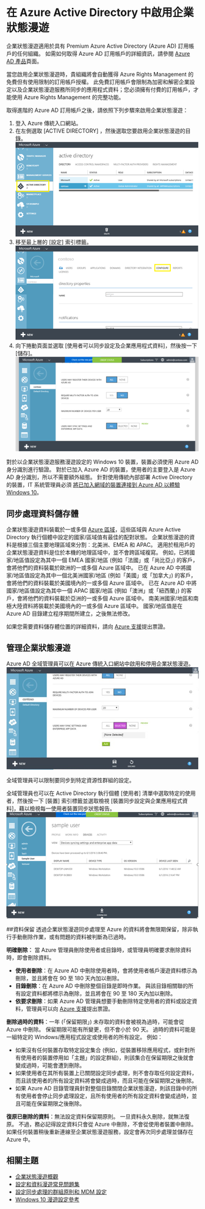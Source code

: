 <properties
    pageTitle="在 Azure Active Directory 中啟用企業狀態漫遊 | Microsoft Azure"
    description="Windows 裝置中企業狀態漫遊設定的常見問題集。 企業狀態漫遊提供使用者跨 Windows 裝置的一致體驗，並且減少設定新的裝置所需的時間。"
    services="active-directory"
    keywords="企業狀態漫遊, windows 雲端, 如何啟用企業狀態漫遊"
    documentationCenter=""
    authors="femila"
    manager="swadhwa"
    editor="curtand"/>

<tags
    ms.service="active-directory"  
    ms.workload="identity"
    ms.tgt_pltfrm="na"
    ms.devlang="na"
    ms.topic="article"
    ms.date="09/27/2016"
    ms.author="femila"/>




# <a name="enable-enterprise-state-roaming-in-azure-active-directory"></a>在 Azure Active Directory 中啟用企業狀態漫遊

企業狀態漫遊適用於具有 Premium Azure Active Directory (Azure AD) 訂用帳戶的任何組織。 如需如何取得 Azure AD 訂用帳戶的詳細資訊，請參閱 [Azure AD 產品](https://azure.microsoft.com/services/active-directory)頁面。

當您啟用企業狀態漫遊時，貴組織將會自動獲得 Azure Rights Management 的免費但有使用限制的訂用帳戶授權。 此免費訂用帳戶會限制為加密和解密企業設定以及企業狀態漫遊服務所同步的應用程式資料；您必須擁有付費的訂用帳戶，才能使用 Azure Rights Management 的完整功能。

取得進階的 Azure AD 訂用帳戶之後，請依照下列步驟來啟用企業狀態漫遊：

1. 登入 Azure 傳統入口網站。
2. 在左側選取 [ACTIVE DIRECTORY] ，然後選取您要啟用企業狀態漫遊的目錄。
![](./media/active-directory-enterprise-state-roaming/active-directory-enterprise-state-roaming.png)
3. 移至最上層的 [設定]  索引標籤。
![](./media/active-directory-enterprise-state-roaming/active-directory-enterprise-state-roaming-configure.png)
4.  向下捲動頁面並選取 [使用者可以同步設定及企業應用程式資料]，然後按一下 [儲存]。
![](./media/active-directory-enterprise-state-roaming/active-directory-enterprise-state-roaming-select-all-sync-settings.png)

對於以企業狀態漫遊服務漫遊設定的 Windows 10 裝置，裝置必須使用 Azure AD 身分識別進行驗證。 對於已加入 Azure AD 的裝置，使用者的主要登入是 Azure AD 身分識別，所以不需要額外組態。 針對使用傳統內部部署 Active Directory 的裝置，IT 系統管理員必須 [將已加入網域的裝置連接到 Azure AD 以體驗 Windows 10](active-directory-azureadjoin-devices-group-policy.md)。

## <a name="sync-data-storage"></a>同步處理資料儲存體
企業狀態漫遊資料裝載於一或多個 [Azure 區域](https://azure.microsoft.com/regions/ )，這些區域與 Azure Active Directory 執行個體中設定的國家/區域值有最佳的配對狀態。 企業狀態漫遊的資料是根據三個主要地理區域來分割︰北美洲、EMEA 和 APAC。 適用於租用戶的企業狀態漫遊資料是位於本機的地理區域中，並不會跨區域複寫。  例如，已將國家/地區值設定為其中一個 EMEA 國家/地區 (例如「法國」或「尚比亞」) 的客戶，會將他們的資料裝載於歐洲的一或多個 Azure 區域中。  已在 Azure AD 中將國家/地區值設定為其中一個北美洲國家/地區 (例如「美國」或「加拿大」) 的客戶，會將他們的資料裝載於美國境內的一或多個 Azure 區域中。  已在 Azure AD 中將國家/地區值設定為其中一個 APAC 國家/地區 (例如「澳洲」或「紐西蘭」) 的客戶，會將他們的資料裝載於亞洲的一或多個 Azure 區域中。  南美洲國家/地區和南極大陸資料將裝載於美國境內的一或多個 Azure 區域中。  國家/地區值是在 Azure AD 目錄建立程序期間所建立，之後無法修改。 

如果您需要資料儲存體位置的詳細資料，請向 [Azure 支援](https://azure.microsoft.com/support/options/)提出票證。

## <a name="manage-enterprise-state-roaming"></a>管理企業狀態漫遊
Azure AD 全域管理員可以在 Azure 傳統入口網站中啟用和停用企業狀態漫遊。
![](./media/active-directory-enterprise-state-roaming/active-directory-enterprise-state-roaming-manage.png)

全域管理員可以限制要同步到特定資源性群組的設定。

全域管理員也可以在 Active Directory 執行個體 [使用者] 清單中選取特定的使用者，然後按一下 [裝置] 索引標籤並選取檢視 [裝置同步設定與企業應用程式資料]，藉以檢視每一使用者裝置同步狀態報告。
![](./media/active-directory-enterprise-state-roaming/active-directory-enterprise-state-roaming-device-sync-settings.png)

##<a name="data-retention"></a>資料保留
透過企業狀態漫遊同步處理至 Azure 的資料將會無限期保留，除非執行手動刪除作業，或有問題的資料被判斷為已過時。 

**明確刪除︰** 當 Azure 管理員刪除使用者或目錄時，或管理員明確要求刪除資料時，即會刪除資料。

- **使用者刪除**：在 Azure AD 中刪除使用者時，會將使用者帳戶漫遊資料標示為刪除，並且將會在 90 至 180 天內加以刪除。 
- **目錄刪除**：在 Azure AD 中刪除整個目錄是即時作業。 與該目錄相關聯的所有設定資料都將標示為刪除，並且將會在 90 至 180 天內加以刪除。 
- **依要求刪除**：如果 Azure AD 管理員想要手動刪除特定使用者的資料或設定資料，管理員可以向 [Azure 支援](https://azure.microsoft.com/support/)提出票證。 

**刪除過時的資料**：一年 (「保留期限」) 未存取的資料會被視為過時，可能會從 Azure 中刪除。 保留期限可能有所變更，但不會小於 90 天。 過時的資料可能是一組特定的 Windows/應用程式設定或使用者的所有設定。 例如：
 
- 如果沒有任何裝置存取特定設定集合 (例如，從裝置移除應用程式，或針對所有使用者的裝置停用如「主題」的設定群組)，則該集合在保留期限之後就會變成過時，可能會遭到刪除。 
- 如果使用者在其所有裝置上已關閉設定同步處理，則不會存取任何設定資料，而且該使用者的所有設定資料將會變成過時，而且可能在保留期限之後刪除。 
- 如果 Azure AD 目錄管理員針對整個目錄關閉企業狀態漫遊，則該目錄中的所有使用者會停止同步處理設定，且所有使用者的所有設定資料會變成過時，並且可能在保留期限之後刪除。 

**復原已刪除的資料**：無法設定資料保留期原則。 一旦資料永久刪除，就無法復原。 不過，務必記得設定資料只會從 Azure 中刪除，不會從使用者裝置中刪除。 如果任何裝置稍後重新連線至企業狀態漫遊服務，設定會再次同步處理並儲存在 Azure 中。


## <a name="related-topics"></a>相關主題
- [企業狀態漫遊概觀](active-directory-windows-enterprise-state-roaming-overview.md)
- [設定和資料漫遊常見問題集](active-directory-windows-enterprise-state-roaming-faqs.md)
- [設定同步處理的群組原則和 MDM 設定](active-directory-windows-enterprise-state-roaming-group-policy-settings.md)
- [Windows 10 漫遊設定參考](active-directory-windows-enterprise-state-roaming-windows-settings-reference.md)



<!--HONumber=Oct16_HO2-->


